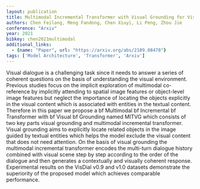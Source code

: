 ```yaml
---
layout: publication
title: Multimodal Incremental Transformer with Visual Grounding for Visual Dialogue Generation
authors: Chen Feilong, Meng Fandong, Chen Xiuyi, Li Peng, Zhou Jie
conference: "Arxiv"
year: 2021
bibkey: chen2021multimodal
additional_links:
  - {name: "Paper", url: "https://arxiv.org/abs/2109.08478"}
tags: ['Model Architecture', 'Transformer', 'Arxiv']
---
```

Visual dialogue is a challenging task since it needs to answer a series of coherent questions on the basis of understanding the visual environment. Previous studies focus on the implicit exploration of multimodal co-reference by implicitly attending to spatial image features or object-level image features but neglect the importance of locating the objects explicitly in the visual content which is associated with entities in the textual content. Therefore in this paper we propose a bf Multimodal bf Incremental bf Transformer with bf Visual bf Grounding named MITVG which consists of two key parts visual grounding and multimodal incremental transformer. Visual grounding aims to explicitly locate related objects in the image guided by textual entities which helps the model exclude the visual content that does not need attention. On the basis of visual grounding the multimodal incremental transformer encodes the multi-turn dialogue history combined with visual scene step by step according to the order of the dialogue and then generates a contextually and visually coherent response. Experimental results on the VisDial v0.9 and v1.0 datasets demonstrate the superiority of the proposed model which achieves comparable performance.

